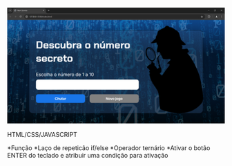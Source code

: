 ![alt text](image.png)

HTML/CSS/JAVASCRIPT

*Função
*Laço de repeticão if/else
*Operador ternário
*Ativar o botão ENTER do teclado e atribuir uma condição para ativação